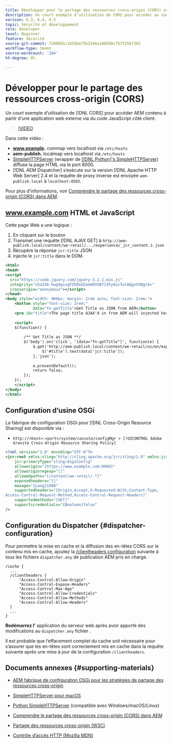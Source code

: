 ```yaml
---
title: Développer pour le partage des ressources cross-origin (CORS) avec des AEM
description: Un court exemple d’utilisation de CORS pour accéder au contenu AEM à partir d’une application web externe via du code JavaScript côté client.
version: 6.3, 6,4, 6.5
topic: Sécurité et développement
role: Developer
level: Beginner
feature: Sécurité
source-git-commit: 7200601c1b59bef5b1546a100589c757f25bf365
workflow-type: tm+mt
source-wordcount: '284'
ht-degree: 0%

---
```



# Développer pour le partage des ressources cross-origin (CORS)

Un court exemple d’utilisation de [!DNL CORS] pour accéder AEM contenu à partir d’une application web externe via du code JavaScript côté client.

>[!VIDEO](https://video.tv.adobe.com/v/18837/?quality=12&learn=on)

Dans cette vidéo :

* **www.example.** commap vers localhost via  `/etc/hosts`
* **aem-publish.** localmap vers localhost via  `/etc/hosts`
* [SimpleHTTPServer](https://itunes.apple.com/us/app/simple-http-server/id441002840?mt=12)  (wrapper de  [[!DNL Python]&#39;s SimpleHTTPServer](https://docs.python.org/2/library/simplehttpserver.html)) diffuse la page HTML via le port 8000.
* [!DNL AEM Dispatcher] s’exécute sur la version  [!DNL Apache HTTP Web Server] 2.4 et la requête de proxy inverse est envoyée  `aem-publish.local` à  `localhost:4503`.

Pour plus d’informations, voir [Comprendre le partage des ressources cross-origin (CORS) dans AEM](./understand-cross-origin-resource-sharing.md).

## www.example.com HTML et JavaScript

Cette page Web a une logique :

1. En cliquant sur le bouton
1. Transmet une requête [!DNL AJAX GET] à `http://aem-publish.local/content/we-retail/.../experience/_jcr_content.1.json`
1. Récupère la réponse `jcr:title` JSON
1. injecte le `jcr:title` dans le DOM.

```xml
<html>
<head>
<script
  src="https://code.jquery.com/jquery-3.2.1.min.js"
  integrity="sha256-hwg4gsxgFZhOsEEamdOYGBf13FyQuiTwlAQgxVSNgt4="
  crossorigin="anonymous"></script>   
</head>
<body style="width: 960px; margin: 2rem auto; font-size: 2rem;">
    <button style="font-size: 2rem;"
            data="fn-getTitle">Get Title as JSON from AEM</button>
    <pre id="title">The page title AJAX'd in from AEM will injected here</pre>
    
    <script>
    $(function() { 
        
        /** Get Title as JSON **/
        $('body').on('click', '[data="fn-getTitle"]', function(e) { 
            $.get('http://aem-publish.local/content/we-retail/us/en/experience/_jcr_content.1.json', function(data) {
                $('#title').text(data['jcr:title']);
            },'json');
            
            e.preventDefault();
            return false;
        });
    });
    </script>
</body>
</html>
```

## Configuration d’usine OSGi

La fabrique de configuration OSGi pour [!DNL Cross-Origin Resource Sharing] est disponible via :

* `http://<host>:<port>/system/console/configMgr > [!UICONTROL Adobe Granite Cross-Origin Resource Sharing Policy]`

```xml
<?xml version="1.0" encoding="UTF-8"?>
<jcr:root xmlns:sling="http://sling.apache.org/jcr/sling/1.0" xmlns:jcr="http://www.jcp.org/jcr/1.0"
    jcr:primaryType="sling:OsgiConfig"
    alloworigin="[https://www.example.com:8000]"
    alloworiginregexp="[]"
    allowedpaths="[/content/we-retail/.*]"
    exposedheaders="[]"
    maxage="{Long}1800"
    supportedheaders="[Origin,Accept,X-Requested-With,Content-Type,
Access-Control-Request-Method,Access-Control-Request-Headers]"
    supportedmethods="[GET]"
    supportscredentials="{Boolean}false"
/>
```

## Configuration du Dispatcher {#dispatcher-configuration}

Pour permettre la mise en cache et la diffusion des en-têtes CORS sur le contenu mis en cache, ajoutez la [/clientheaders configuration](https://experienceleague.adobe.com/docs/experience-manager-dispatcher/using/configuring/dispatcher-configuration.html?lang=en#specifying-the-http-headers-to-pass-through-clientheaders) suivante à tous les fichiers `dispatcher.any` de publication AEM pris en charge.

```
/cache { 
  ...
  /clientheaders {
      "Access-Control-Allow-Origin"
      "Access-Control-Expose-Headers"
      "Access-Control-Max-Age"
      "Access-Control-Allow-Credentials"
      "Access-Control-Allow-Methods"
      "Access-Control-Allow-Headers"
  }
  ...
}
```

**Redémarrez l’** application du serveur web après avoir apporté des modifications au  `dispatcher.any` fichier .

Il est probable que l’effacement complet du cache soit nécessaire pour s’assurer que les en-têtes sont correctement mis en cache dans la requête suivante après une mise à jour de la configuration `/clientheaders`.

## Documents annexes {#supporting-materials}

* [AEM fabrique de configuration OSGi pour les stratégies de partage des ressources cross-origin](http://localhost:4502/system/console/configMgr/com.adobe.granite.cors.impl.CORSPolicyImpl)
* [SimpleHTTPServer pour macOS](https://itunes.apple.com/us/app/simple-http-server/id441002840?mt=12)
* [Python SimpleHTTPServer](https://docs.python.org/2/library/simplehttpserver.html)  (compatible avec Windows/macOS/Linux)

* [Comprendre le partage des ressources cross-origin (CORS) dans AEM](./understand-cross-origin-resource-sharing.md)
* [Partage des ressources cross-origin (W3C)](https://www.w3.org/TR/cors/)
* [Contrôle d’accès HTTP (Mozilla MDN)](https://developer.mozilla.org/en-US/docs/Web/HTTP/Access_control_CORS)

